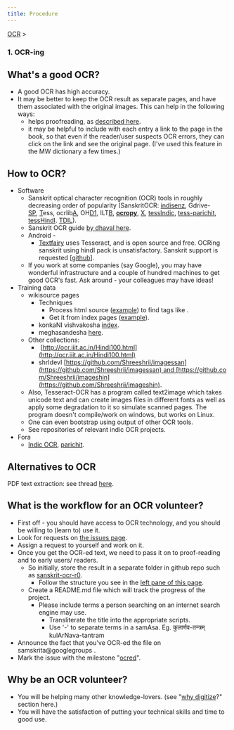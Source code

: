 ```yaml
---
title: Procedure
---
```

[OCR](/site/sanskritcode/ocr)‎ \> ‎

### 1\. OCR-ing

  

## What's a good OCR?

- A good OCR has high accuracy.
- It may be better to keep the OCR result as separate pages, and have them associated with the original images. This can help in the following ways:
    - helps proofreading, as [described here](corrections.html).
    - it may be helpful to include with each entry a link to the page in the book, so that even if the reader/user suspects OCR errors, they can click on the link and see the original page. (I've used this feature in the MW dictionary a few times.)

## How to OCR?

- Software
    - Sanskrit optical character recognition (OCR) tools in roughly decreasing order of popularity (SanskritOCR: [indisenz](http://www.indsenz.com/int/index.php), Gdrive-[SP](https://groups.google.com/forum/#!topic/sanskrit-programmers/5noVN-XpeVY), [T](https://github.com/tesseract-ocr)ess, ocrlib[A](https://code.google.com/p/ocrlib/), OH[D1](http://learnsanskrit.org/tools/ocr), ILT[B](http://www.cedar.buffalo.edu/ilt/tool.html), **[ocropy](https://github.com/tmbdev/ocropy)**, [X](http://vimeo.com/4714623), [tessIndic](https://code.google.com/archive/p/tesseractindic/), [tess-parichit](https://code.google.com/archive/p/parichit/downloads), [tessHindI](https://sourceforge.net/projects/tesseracthindi/). [TDIL](http://ocr.tdil-dc.gov.in/)).
    - Sanskrit OCR guide [by dhaval here](https://github.com/sanskrit-coders/sanskrit-ocr-r0/issues/8).
    - Android -
        - [Textfairy](https://play.google.com/store/apps/details?id=com.renard.ocr&rdid=com.renard.ocr) uses Tesseract, and is open source and free. OCRing sanskrit using hindI pack is unsatisfactory. Sanskrit support is requested \[[github](https://github.com/renard314/textfairy/issues/157)\].
    - If you work at some companies (say Google), you may have wonderful infrastructure and a couple of hundred machines to get good OCR's fast. Ask around - your colleagues may have ideas! 
- Training data
    - wikisource pages
        - Techniques
            - Process html source ([example](https://sa.wikisource.org/wiki/%E0%A4%AE%E0%A5%87%E0%A4%98%E0%A4%B8%E0%A4%A8%E0%A5%8D%E0%A4%A6%E0%A5%87%E0%A4%B6%E0%A4%83_-_%E0%A4%A6%E0%A4%95%E0%A5%8D%E0%A4%B7%E0%A4%BF%E0%A4%A3%E0%A4%BE%E0%A4%B5%E0%A4%B0%E0%A5%8D%E0%A4%A4%E0%A4%A8%E0%A4%BE%E0%A4%A5%E0%A4%83_-%E0%A5%A7%E0%A5%AF%E0%A5%A7%E0%A5%AF)) to find tags like <span class="pagenum" id=".E0.A5.A9.E0.A5.A7" title="पुटम्:मेघसन्देशः - दक्षिणावर्तनाथः - १९१९.djvu/31"></span>.
            - Get it from index pages ([example](https://sa.wikisource.org/wiki/%E0%A4%AA%E0%A5%81%E0%A4%9F%E0%A4%AE%E0%A5%8D%3A%E0%A4%AE%E0%A5%87%E0%A4%98%E0%A4%B8%E0%A4%A8%E0%A5%8D%E0%A4%A6%E0%A5%87%E0%A4%B6%E0%A4%83_-_%E0%A4%A6%E0%A4%95%E0%A5%8D%E0%A4%B7%E0%A4%BF%E0%A4%A3%E0%A4%BE%E0%A4%B5%E0%A4%B0%E0%A5%8D%E0%A4%A4%E0%A4%A8%E0%A4%BE%E0%A4%A5%E0%A4%83_-_%E0%A5%A7%E0%A5%AF%E0%A5%A7%E0%A5%AF.djvu/31)).
        - konkaNI vishvakosha [index](https://wikisource.org/wiki/Main_Page/Konkani).
        - meghasandesha [here](https://sa.wikisource.org/wiki/%E0%A4%85%E0%A4%A8%E0%A5%81%E0%A4%95%E0%A5%8D%E0%A4%B0%E0%A4%AE%E0%A4%A3%E0%A4%BF%E0%A4%95%E0%A4%BE:%E0%A4%AE%E0%A5%87%E0%A4%98%E0%A4%B8%E0%A4%A8%E0%A5%8D%E0%A4%A6%E0%A5%87%E0%A4%B6%E0%A4%83_-_%E0%A4%A6%E0%A4%95%E0%A5%8D%E0%A4%B7%E0%A4%BF%E0%A4%A3%E0%A4%BE%E0%A4%B5%E0%A4%B0%E0%A5%8D%E0%A4%A4%E0%A4%A8%E0%A4%BE%E0%A4%A5%E0%A4%83_-_%E0%A5%A7%E0%A5%AF%E0%A5%A7%E0%A5%AF.djvu).
    - Other collections:
        -  [http://ocr.iiit.ac.in/Hindi100.html](http://ocr.iiit.ac.in/Hindi100.html)
        - shrIdevI [https://github.com/Shreeshrii/imagessan](https://github.com/Shreeshrii/imagessan) and [https://github.com/Shreeshrii/imageshin](https://github.com/Shreeshrii/imageshin).
    - Also, Tesseract-OCR has a program called text2image which takes unicode text and can create images files in different fonts as well as apply some degradation to it so simulate scanned pages. The program doesn't compile/work on windows, but works on Linux.
    - One can even bootstrap using output of other OCR tools.
    - See repositories of relevant indic OCR projects.
- Fora
    - [Indic OCR](https://groups.google.com/forum/#!forum/indic-ocr), [parichit](https://groups.google.com/forum/#!forum/parichit-ocr).

## Alternatives to OCR

PDF text extraction: see thread [here](https://groups.google.com/d/msg/sanskrit-programmers/UGwL8dcl1g0/-ign5NVeBQAJ).

## What is the workflow for an OCR volunteer?

- First off - you should have access to OCR technology, and you should be willing to (learn to) use it.
- Look for requests on [the issues page](https://github.com/sanskrit-coders/sanskrit-ocr-r0/issues).
- Assign a request to yourself and work on it.
- Once you get the OCR-ed text, we need to pass it on to proof-reading and to early users/ readers.
    - So initially, store the result in a separate folder in github repo such as [sanskrit-ocr-r0](https://github.com/sanskrit-coders/sanskrit-ocr-r0).
        - Follow the structure you see in the [left pane of this page](https://sites.google.com/site/samskrtamsfo).
    - Create a README.md file which will track the progress of the project.
        - Please include terms a person searching on an internet search engine may use.
            - Transliterate the title into the appropriate scripts.
            - Use '-' to separate terms in a samAsa. Eg. कुलार्णव-तन्त्रम् kulArNava-tantram
- Announce the fact that you've OCR-ed the file on samskrita@googlegroups .
- Mark the issue with the milestone "[ocred](https://github.com/sanskrit-coders/sanskrit-ocr-r0/milestones/ocred)".

## Why be an OCR volunteer?

- You will be helping many other knowledge-lovers. (see "[why digitize](intro.md)?" section here.)
- You will have the satisfaction of putting your technical skills and time to good use.
